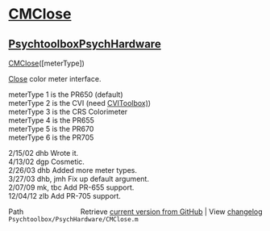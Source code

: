 # [CMClose](CMClose)
## [Psychtoolbox](Psychtoolbox)[PsychHardware](PsychHardware)

[CMClose](CMClose)([meterType])  
  
[Close](Close) color meter interface.  
  
meterType 1 is the PR650 (default)  
meterType 2 is the CVI (need [CVIToolbox)](CVIToolbox))  
meterType 3 is the CRS Colorimeter  
meterType 4 is the PR655  
meterType 5 is the PR670  
meterType 6 is the PR705  
  
2/15/02  dhb  Wrote it.  
4/13/02  dgp    Cosmetic.  
2/26/03  dhb  Added more meter types.   
3/27/03  dhb, jmh  Fix up default argument.  
2/07/09  mk, tbc  Add PR-655 support.  
12/04/12 zlb  Add PR-705 support.  




<div class="code_header" style="text-align:right;">
  <span style="float:left;">Path&nbsp;&nbsp;</span> <span class="counter">Retrieve <a href=
  "https://raw.github.com/Psychtoolbox-3/Psychtoolbox-3/beta/Psychtoolbox/PsychHardware/CMClose.m">current version from GitHub</a> | View <a href=
  "https://github.com/Psychtoolbox-3/Psychtoolbox-3/commits/beta/Psychtoolbox/PsychHardware/CMClose.m">changelog</a></span>
</div>
<div class="code">
  <code>Psychtoolbox/PsychHardware/CMClose.m</code>
</div>


